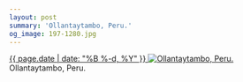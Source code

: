 ```yaml
---
layout: post
summary: 'Ollantaytambo, Peru.'
og_image: 197-1280.jpg
---
```


<p>
 <time>
  <a href="/197">
   {{ page.date | date: "%B %-d, %Y" }}
  </a>
 </time>
 <a href="/197">
  <img alt="Ollantaytambo, Peru." data-taken="11/15/2013" sizes="(min-width: 700px) 50vw, calc(100vw - 2rem)" src="{{ site.assets_url }}/197-640.jpg" srcset="{{ site.assets_url }}/197-1280.jpg 1280w, {{ site.assets_url }}/197-960.jpg 960w, {{ site.assets_url }}/197-640.jpg 640w, {{ site.assets_url }}/197-320.jpg 320w"/>
 </a>
 <span>
  Ollantaytambo, Peru.
 </span>
</p>
